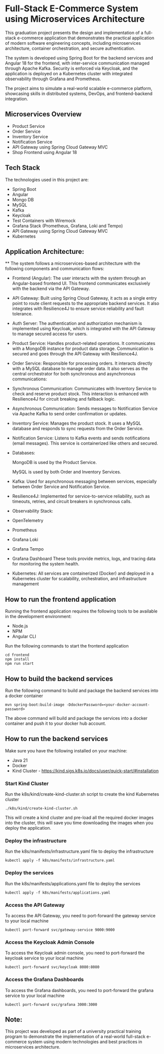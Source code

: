  
# Full-Stack E-Commerce System using Microservices Architecture

This graduation project presents the design and implementation of a full-stack e-commerce application that demonstrates the practical application of modern software engineering concepts, including microservices architecture, container orchestration, and secure authentication.

The system is developed using Spring Boot for the backend services and Angular 18 for the frontend, with inter-service communication managed through Apache Kafka. Security is enforced via Keycloak, and the application is deployed on a Kubernetes cluster with integrated observability through Grafana and Prometheus.

The project aims to simulate a real-world scalable e-commerce platform, showcasing skills in distributed systems, DevOps, and frontend-backend integration.


## Microservices Overview


- Product Service
- Order Service
- Inventory Service
- Notification Service
- API Gateway using Spring Cloud Gateway MVC
- Shop Frontend using Angular 18

## Tech Stack

The technologies used in this project are:

- Spring Boot
- Angular
- Mongo DB
- MySQL
- Kafka
- Keycloak
- Test Containers with Wiremock
- Grafana Stack (Prometheus, Grafana, Loki and Tempo)
- API Gateway using Spring Cloud Gateway MVC
- Kubernetes


## Application Architecture:
** The system follows a microservices-based architecture with the following components and communication flows:

- Frontend (Angular):
The user interacts with the system through an Angular-based frontend UI. This frontend communicates exclusively with the backend via the API Gateway.

- API Gateway:
Built using Spring Cloud Gateway, it acts as a single entry point to route client requests to the appropriate backend services. It also integrates with Resilience4J to ensure service reliability and fault tolerance.

- Auth Server:
The authentication and authorization mechanism is implemented using Keycloak, which is integrated with the API Gateway to manage secured access for users.

- Product Service:
Handles product-related operations. It communicates with a MongoDB instance for product data storage. Communication is secured and goes through the API Gateway with Resilience4J.

- Order Service:
Responsible for processing orders. It interacts directly with a MySQL database to manage order data. It also serves as the central orchestrator for both synchronous and asynchronous communications:

- Synchronous Communication:
Communicates with Inventory Service to check and reserve product stock. This interaction is enhanced with Resilience4J for circuit breaking and fallback logic.

- Asynchronous Communication:
Sends messages to Notification Service via Apache Kafka to send order confirmation or updates.

- Inventory Service:
Manages the product stock. It uses a MySQL database and responds to sync requests from the Order Service.

- Notification Service:
Listens to Kafka events and sends notifications (email messages). This service is containerized like others and secured.

- Databases:

   MongoDB is used by the Product Service.

   MySQL is used by both Order and Inventory Services.

- Kafka:
Used for asynchronous messaging between services, especially between Order Service and Notification Service.

- Resilience4J:
Implemented for service-to-service reliability, such as timeouts, retries, and circuit breakers in synchronous calls.

- Observability Stack:

-  OpenTelemetry

-  Prometheus

-  Grafana Loki

-  Grafana Tempo

-  Grafana Dashboard
These tools provide metrics, logs, and tracing data for monitoring the system health.

- Kubernetes:
All services are containerized (Docker) and deployed in a Kubernetes cluster for scalability, orchestration, and infrastructure management

## How to run the frontend application


Running the frontend application requires the following tools to be available in the development environment:

- Node.js
- NPM
- Angular CLI

Run the following commands to start the frontend application

```shell
cd frontend
npm install
npm run start
```
## How to build the backend services

Run the following command to build and package the backend services into a docker container

```shell
mvn spring-boot:build-image -DdockerPassword=<your-docker-account-password>
```

The above command will build and package the services into a docker container and push it to your docker hub account.

## How to run the backend services

Make sure you have the following installed on your machine:

- Java 21
- Docker
- Kind Cluster - https://kind.sigs.k8s.io/docs/user/quick-start/#installation

### Start Kind Cluster
    
Run the k8s/kind/create-kind-cluster.sh script to create the kind Kubernetes cluster

```shell
./k8s/kind/create-kind-cluster.sh
```
This will create a kind cluster and pre-load all the required docker images into the cluster, this will save you time downloading the images when you deploy the application.

### Deploy the infrastructure

Run the k8s/manifests/infrastructure.yaml file to deploy the infrastructure

```shell
kubectl apply -f k8s/manifests/infrastructure.yaml
```

### Deploy the services

Run the k8s/manifests/applications.yaml file to deploy the services

```shell
kubectl apply -f k8s/manifests/applications.yaml
```

### Access the API Gateway

To access the API Gateway, you need to port-forward the gateway service to your local machine

```shell
kubectl port-forward svc/gateway-service 9000:9000
```

### Access the Keycloak Admin Console
To access the Keycloak admin console, you need to port-forward the keycloak service to your local machine

```shell
kubectl port-forward svc/keycloak 8080:8080
```

### Access the Grafana Dashboards
To access the Grafana dashboards, you need to port-forward the grafana service to your local machine

```shell
kubectl port-forward svc/grafana 3000:3000
```

## Note:
This project was developed as part of a university practical training program to demonstrate the implementation of a real-world full-stack e-commerce system using modern technologies and best practices in microservices architecture.
